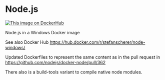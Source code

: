 # Node.js
[![This image on DockerHub](https://img.shields.io/docker/pulls/stefanscherer/node-windows.svg)](https://hub.docker.com/r/stefanscherer/node-windows/)

Node.js in a Windows Docker image

See also Docker Hub https://hub.docker.com/r/stefanscherer/node-windows/

Updated Dockerfiles to represent the same content as in the pull request
in https://github.com/nodejs/docker-node/pull/362

There also is a build-tools variant to compile native node modules.

